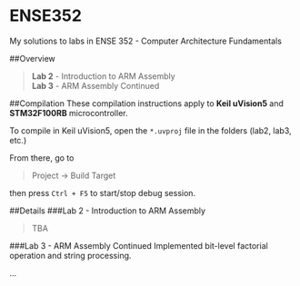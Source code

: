 # ENSE352
My solutions to labs in ENSE 352 - Computer Architecture Fundamentals

##Overview
> **Lab 2** - Introduction to ARM Assembly  
> **Lab 3** - ARM Assembly Continued

##Compilation
These compilation instructions apply to **Keil uVision5** and **STM32F100RB** microcontroller.

To compile in Keil uVision5, open the `*.uvproj` file in the folders (lab2, lab3, etc.)

From there, go to
>Project -> Build Target

then press `Ctrl + F5` to start/stop debug session.

##Details
###Lab 2 - Introduction to ARM Assembly
>TBA

###Lab 3 - ARM Assembly Continued
Implemented bit-level factorial operation and string processing.

...